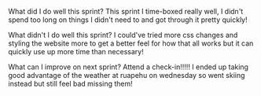 What did I do well this sprint?
This sprint I time-boxed really well, I didn't spend too long on things I didn't need to and got through it pretty quickly!

What didn't I do well this sprint?
I could've tried more css changes and styling the website more to get a better feel for how that all works but it can quickly use up more time than necessary!

What can I improve on next sprint?
Attend a check-in!!!!! I ended up taking good advantage of the weather at ruapehu on wednesday so went skiing instead but still feel bad missing them!